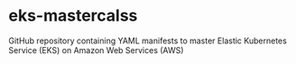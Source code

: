 # eks-mastercalss
 
GitHub repository containing YAML manifests to master Elastic Kubernetes Service (EKS) on Amazon Web Services (AWS)